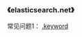 

<h3>《elasticsearch.net》</h3>


常见问题1： <a href="https://github.com/YangTianb/blog/issues/1"> .keyword </a>
